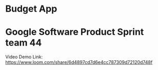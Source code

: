 # Budget App
# Google Software Product Sprint team 44

Video Demo Link: 
https://www.loom.com/share/6d4897cd7d6e4cc787309d72120d748f
